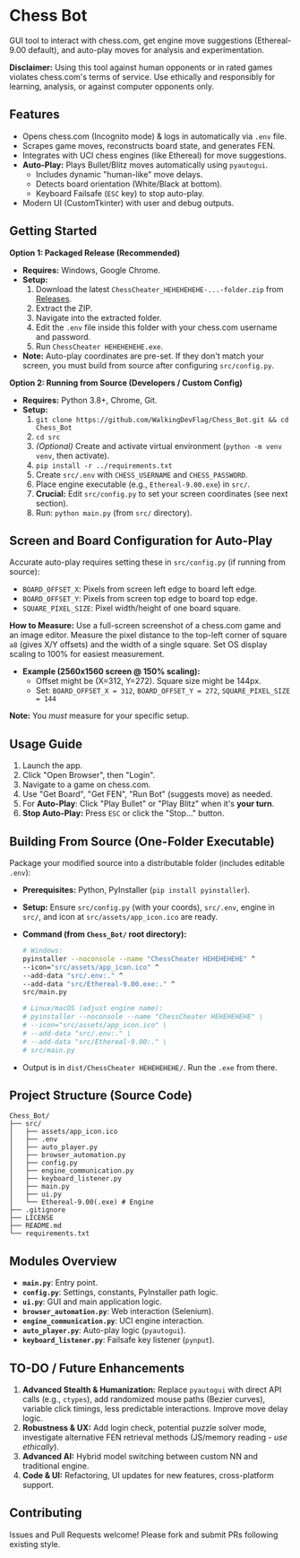 # Chess Bot

GUI tool to interact with chess.com, get engine move suggestions (Ethereal-9.00 default), and auto-play moves for analysis and experimentation.

**Disclaimer:** Using this tool against human opponents or in rated games violates chess.com's terms of service. Use ethically and responsibly for learning, analysis, or against computer opponents only.

## Features

*   Opens chess.com (Incognito mode) & logs in automatically via `.env` file.
*   Scrapes game moves, reconstructs board state, and generates FEN.
*   Integrates with UCI chess engines (like Ethereal) for move suggestions.
*   **Auto-Play:** Plays Bullet/Blitz moves automatically using `pyautogui`.
    *   Includes dynamic "human-like" move delays.
    *   Detects board orientation (White/Black at bottom).
    *   Keyboard Failsafe (`ESC` key) to stop auto-play.
*   Modern UI (CustomTkinter) with user and debug outputs.

## Getting Started

**Option 1: Packaged Release (Recommended)**

*   **Requires:** Windows, Google Chrome.
*   **Setup:**
    1.  Download the latest `ChessCheater_HEHEHEHEHE-...-folder.zip` from [Releases](https://github.com/WalkingDevFlag/Chess_Bot/releases).
    2.  Extract the ZIP.
    3.  Navigate into the extracted folder.
    4.  Edit the `.env` file inside this folder with your chess.com username and password.
    5.  Run `ChessCheater HEHEHEHEHE.exe`.
*   **Note:** Auto-play coordinates are pre-set. If they don't match your screen, you must build from source after configuring `src/config.py`.

**Option 2: Running from Source (Developers / Custom Config)**

*   **Requires:** Python 3.8+, Chrome, Git.
*   **Setup:**
    1.  `git clone https://github.com/WalkingDevFlag/Chess_Bot.git && cd Chess_Bot`
    2.  `cd src`
    3.  *(Optional)* Create and activate virtual environment (`python -m venv venv`, then activate).
    4.  `pip install -r ../requirements.txt`
    5.  Create `src/.env` with `CHESS_USERNAME` and `CHESS_PASSWORD`.
    6.  Place engine executable (e.g., `Ethereal-9.00.exe`) in `src/`.
    7.  **Crucial:** Edit `src/config.py` to set your screen coordinates (see next section).
    8.  Run: `python main.py` (from `src/` directory).

## Screen and Board Configuration for Auto-Play

Accurate auto-play requires setting these in `src/config.py` (if running from source):

*   `BOARD_OFFSET_X`: Pixels from screen left edge to board left edge.
*   `BOARD_OFFSET_Y`: Pixels from screen top edge to board top edge.
*   `SQUARE_PIXEL_SIZE`: Pixel width/height of one board square.

**How to Measure:** Use a full-screen screenshot of a chess.com game and an image editor. Measure the pixel distance to the top-left corner of square `a8` (gives X/Y offsets) and the width of a single square. Set OS display scaling to 100% for easiest measurement.

*   **Example (2560x1560 screen @ 150% scaling):**
    *   Offset might be (X=312, Y=272). Square size might be 144px.
    *   Set: `BOARD_OFFSET_X = 312`, `BOARD_OFFSET_Y = 272`, `SQUARE_PIXEL_SIZE = 144`

**Note:** You *must* measure for your specific setup.

## Usage Guide

1.  Launch the app.
2.  Click "Open Browser", then "Login".
3.  Navigate to a game on chess.com.
4.  Use "Get Board", "Get FEN", "Run Bot" (suggests move) as needed.
5.  For **Auto-Play**: Click "Play Bullet" or "Play Blitz" when it's **your turn**.
6.  **Stop Auto-Play:** Press `ESC` or click the "Stop..." button.

## Building From Source (One-Folder Executable)

Package your modified source into a distributable folder (includes editable `.env`):

*   **Prerequisites:** Python, PyInstaller (`pip install pyinstaller`).
*   **Setup:** Ensure `src/config.py` (with your coords), `src/.env`, engine in `src/`, and icon at `src/assets/app_icon.ico` are ready.
*   **Command (from `Chess_Bot/` root directory):**

    ```bash
    # Windows:
    pyinstaller --noconsole --name "ChessCheater HEHEHEHEHE" ^
    --icon="src/assets/app_icon.ico" ^
    --add-data "src/.env:." ^
    --add-data "src/Ethereal-9.00.exe:." ^
    src/main.py

    # Linux/macOS (adjust engine name):
    # pyinstaller --noconsole --name "ChessCheater HEHEHEHEHE" \
    # --icon="src/assets/app_icon.ico" \
    # --add-data "src/.env:." \
    # --add-data "src/Ethereal-9.00:." \
    # src/main.py
    ```
*   Output is in `dist/ChessCheater HEHEHEHEHE/`. Run the `.exe` from there.

## Project Structure (Source Code)

```
Chess_Bot/
├── src/
│   ├── assets/app_icon.ico
│   ├── .env
│   ├── auto_player.py
│   ├── browser_automation.py
│   ├── config.py
│   ├── engine_communication.py
│   ├── keyboard_listener.py
│   ├── main.py
│   ├── ui.py
│   └── Ethereal-9.00(.exe) # Engine
├── .gitignore
├── LICENSE
├── README.md
└── requirements.txt
```

## Modules Overview

*   **`main.py`**: Entry point.
*   **`config.py`**: Settings, constants, PyInstaller path logic.
*   **`ui.py`**: GUI and main application logic.
*   **`browser_automation.py`**: Web interaction (Selenium).
*   **`engine_communication.py`**: UCI engine interaction.
*   **`auto_player.py`**: Auto-play logic (`pyautogui`).
*   **`keyboard_listener.py`**: Failsafe key listener (`pynput`).

## TO-DO / Future Enhancements

1.  **Advanced Stealth & Humanization:** Replace `pyautogui` with direct API calls (e.g., `ctypes`), add randomized mouse paths (Bezier curves), variable click timings, less predictable interactions. Improve move delay logic.
2.  **Robustness & UX:** Add login check, potential puzzle solver mode, investigate alternative FEN retrieval methods (JS/memory reading - *use ethically*).
3.  **Advanced AI:** Hybrid model switching between custom NN and traditional engine.
4.  **Code & UI:** Refactoring, UI updates for new features, cross-platform support.

## Contributing

Issues and Pull Requests welcome! Please fork and submit PRs following existing style.
